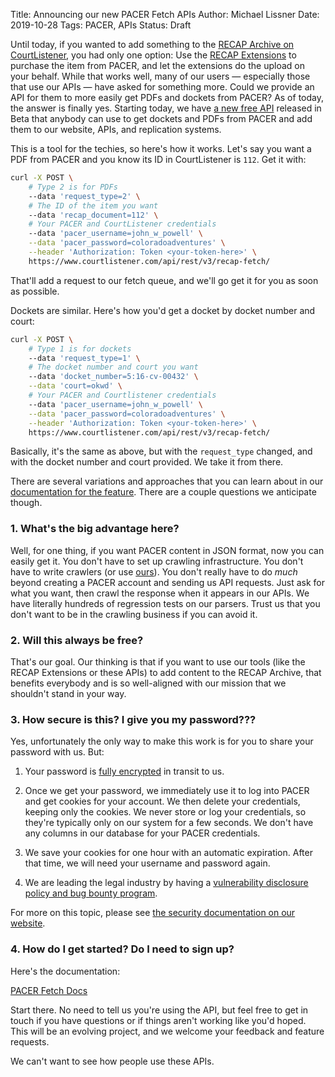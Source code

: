 Title: Announcing our new PACER Fetch APIs
Author: Michael Lissner
Date: 2019-10-28
Tags: PACER, APIs
Status: Draft


Until today, if you wanted to add something to the [RECAP Archive on CourtListener][recap], you had only one option: Use the [RECAP Extensions][recap-ex] to purchase the item from PACER, and let the extensions do the upload on your behalf. While that works well, many of our users — especially those that use our APIs — have asked for something more. Could we provide an API for them to more easily get PDFs and dockets from PACER? As of today, the answer is finally yes. Starting today, we have [a new free API][docs] released in Beta that anybody can use to get dockets and PDFs from PACER and add them to our website, APIs, and replication systems. 

This is a tool for the techies, so here's how it works. Let's say you want a PDF from PACER and you know its ID in CourtListener is `112`. Get it with:

```bash
curl -X POST \
    # Type 2 is for PDFs
    --data 'request_type=2' \
    # The ID of the item you want
    --data 'recap_document=112' \
    # Your PACER and CourtListener credentials
    --data 'pacer_username=john_w_powell' \
    --data 'pacer_password=coloradoadventures' \
    --header 'Authorization: Token <your-token-here>' \
    https://www.courtlistener.com/api/rest/v3/recap-fetch/
```

That'll add a request to our fetch queue, and we'll go get it for you as soon as possible. 

Dockets are similar. Here's how you'd get a docket by docket number and court:

```bash
curl -X POST \
    # Type 1 is for dockets  
    --data 'request_type=1' \
    # The docket number and court you want
    --data 'docket_number=5:16-cv-00432' \
    --data 'court=okwd' \
    # Your PACER and Courtlistener credentials
    --data 'pacer_username=john_w_powell' \
    --data 'pacer_password=coloradoadventures' \
    --header 'Authorization: Token <your-token-here>' \
    https://www.courtlistener.com/api/rest/v3/recap-fetch/
```
      
Basically, it's the same as above, but with the `request_type` changed, and with the docket number and court provided. We take it from there. 

There are several variations and approaches that you can learn about in our [documentation for the feature][docs]. There are a couple questions we anticipate though.

### 1. What's the big advantage here?

Well, for one thing, if you want PACER content in JSON format, now you can easily get it. You don't have to set up crawling infrastructure. You don't have to  write crawlers (or use [ours][js]). You don't really have to do *much* beyond creating a PACER account and sending us API requests. Just ask for what you want, then crawl the response when it appears in our APIs. We have literally hundreds of regression tests on our parsers. Trust us that you don't want to be in the crawling business if you can avoid it.

### 2. Will this always be free?

That's our goal. Our thinking is that if you want to use our tools (like the RECAP Extensions or these APIs) to add content to the RECAP Archive, that benefits everybody and is so well-aligned with our mission that we shouldn't stand in your way. 

### 3. How secure is this? I give you my password???

Yes, unfortunately the only way to make this work is for you to share your password with us. But:

1. Your password is [fully encrypted][ssllabs] in transit to us.

1. Once we get your password, we immediately use it to log into PACER and get cookies for your account. We then delete your credentials, keeping only the cookies. We never store or log your credentials, so they're typically only on our system for a few seconds. We don't have any columns in our database for your PACER credentials.

1. We save your cookies for one hour with an automatic expiration. After that time, we will need your username and password again.

1. We are leading the legal industry by having a [vulnerability disclosure policy and bug bounty program][vdp]. 

For more on this topic, please see [the security documentation on our website][security]. 


### 4. How do I get started? Do I need to sign up? 

Here's the documentation:

<a href="https://www.courtlistener.com/api/rest-info/#pacer-fetch" target="_blank" class="btn btn-primary btn-lg">PACER Fetch Docs</a>

Start there. No need to tell us you're using the API, but feel free to get in touch if you have questions or if things aren't working like you'd hoped. This will be an evolving project, and we welcome your feedback and feature requests.

We can't want to see how people use these APIs. 


[docs]: https://www.courtlistener.com/api/rest-info/#pacer-fetch
[js]: https://github.com/freelawproject/juriscraper
[recap]: https://www.courtlistener.com/recap/
[recap-ex]: https://free.law/recap/
[security]: https://www.courtlistener.com/api/rest-info/#security-of-recap-fetch-api
[vdp]: {filename}/pages/vulnerabiltiy-disclosure-policy.md
[ssllabs]: https://www.ssllabs.com/ssltest/analyze.html?d=courtlistener.com
